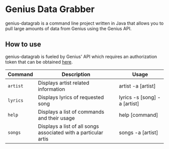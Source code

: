 <h1>Genius Data Grabber</h1>

genius-datagrab is a command line project written in Java that allows you to pull large amounts of data from Genius using the Genius API.

<h2>How to use</h2>

genius-datagrab is fueled by Genius' API which requires an authorization token that can be obtained [here](http://genius.com/api-clients).

| Command | Description | Usage
| --- | --- | ---
| `artist` | Displays artist related information | artist -a [artist]
| `lyrics` | Displays lyrics of requested song | lyrics -s [song] -a [artist]
| `help` | Displays a list of commands and their usage | help [command] 
| `songs` | Displays a list of all songs associated with a particular artis| songs -a [artist]
